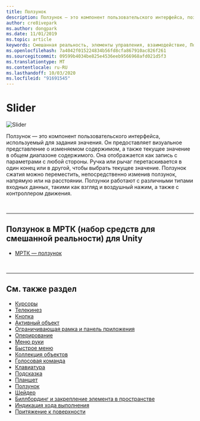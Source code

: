 ```yaml
---
title: Ползунок
description: Ползунок — это компонент пользовательского интерфейса, позволяющий задать значение путем перемещения бегунка или рычага на дорожке.
author: cre8ivepark
ms.author: dongpark
ms.date: 11/01/2019
ms.topic: article
keywords: Смешанная реальность, элементы управления, взаимодействие, Пользовательский интерфейс, UX
ms.openlocfilehash: 7a4042f015224834b56fd8cfa867910ac826f261
ms.sourcegitcommit: 09599b4034be825e4536eeb9566968afd021d5f3
ms.translationtype: MT
ms.contentlocale: ru-RU
ms.lasthandoff: 10/03/2020
ms.locfileid: "91691545"
---
```

# <a name="slider"></a>Slider

![Slider](images/UX_Hero_Slider.jpg)

Ползунок — это компонент пользовательского интерфейса, используемый для задания значения. Он предоставляет визуальное представление о изменяемом содержимом, а также текущее значение в общем диапазоне содержимого. Она отображается как запись с параметрами с любой стороны. Ручка или рычаг перетаскивается в один конец или в другой, чтобы выбрать текущее значение. Ползунок сжатия можно переместить, непосредственно изменив ползунок, напрямую или на расстоянии. Ползунки работают с различными типами входных данных, такими как взгляд и воздушный нажим, а также с контроллером движения.

<br>

---

## <a name="slider-in-mrtk-mixed-reality-toolkit-for-unity"></a>Ползунок в МРТК (набор средств для смешанной реальности) для Unity

* [МРТК — ползунок](https://microsoft.github.io/MixedRealityToolkit-Unity/Documentation/README_Sliders.html)

<br>

---

## <a name="see-also"></a>См. также раздел

* [Курсоры](cursors.md)
* [Телекинез](point-and-commit.md)
* [Кнопка](button.md)
* [Активный объект](interactable-object.md)
* [Ограничивающая рамка и панель приложения](app-bar-and-bounding-box.md)
* [Оперирование](direct-manipulation.md)
* [Меню руки](hand-menu.md)
* [Быстрое меню](near-menu.md)
* [Коллекция объектов](object-collection.md)
* [Голосовая команда](voice-input.md)
* [Клавиатура](keyboard.md)
* [Подсказка](tooltip.md)
* [Планшет](slate.md)
* [Ползунок](slider.md)
* [Шейдер](shader.md)
* [Биллбординг и закрепление элемента в пространстве](billboarding-and-tag-along.md)
* [Индикация хода выполнения](progress.md)
* [Притяжение к поверхности](surface-magnetism.md)
